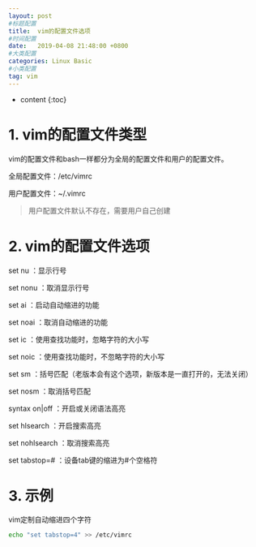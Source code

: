 ```yaml
---
layout: post
#标题配置
title:  vim的配置文件选项
#时间配置
date:   2019-04-08 21:48:00 +0800
#大类配置
categories: Linux Basic
#小类配置
tag: vim
---
```


* content
{:toc}



# 1.  vim的配置文件类型

vim的配置文件和bash一样都分为全局的配置文件和用户的配置文件。

全局配置文件：/etc/vimrc

用户配置文件：~/.vimrc

> 用户配置文件默认不存在，需要用户自己创建



# 2.  vim的配置文件选项

set nu ：显示行号

set nonu ：取消显示行号

set ai ：启动自动缩进的功能

set noai ：取消自动缩进的功能

set ic ：使用查找功能时，忽略字符的大小写

set noic ：使用查找功能时，不忽略字符的大小写

set sm ：括号匹配（老版本会有这个选项，新版本是一直打开的，无法关闭）

set nosm ：取消括号匹配

syntax on|off ：开启或关闭语法高亮

set hlsearch ：开启搜索高亮

set nohlsearch ：取消搜索高亮

set tabstop=# ：设备tab键的缩进为#个空格符



# 3.  示例

vim定制自动缩进四个字符

```bash
echo "set tabstop=4" >> /etc/vimrc
```

